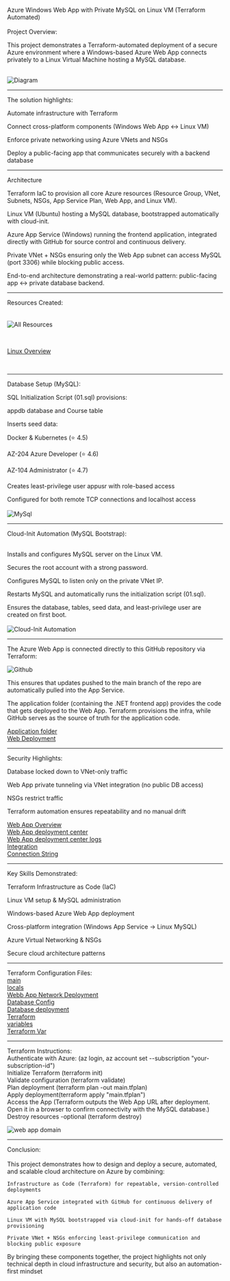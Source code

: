 Azure Windows Web App with Private MySQL on Linux VM (Terraform Automated)
<br>
<br>
Project Overview:

This project demonstrates a Terraform-automated deployment of a secure Azure environment where a Windows-based Azure Web App connects privately to a Linux Virtual Machine hosting a MySQL database.
<br>
<br>

![Diagram](architecture_no_public_ip.png)

---

The solution highlights:

Automate infrastructure with Terraform

Connect cross-platform components (Windows Web App ↔ Linux VM)

Enforce private networking using Azure VNets and NSGs

Deploy a public-facing app that communicates securely with a backend database

---

Architecture

Terraform IaC to provision all core Azure resources (Resource Group, VNet, Subnets, NSGs, App Service Plan, Web App, and Linux VM).

Linux VM (Ubuntu) hosting a MySQL database, bootstrapped automatically with cloud-init.

Azure App Service (Windows) running the frontend application, integrated directly with GitHub for source control and continuous delivery.

Private VNet + NSGs ensuring only the Web App subnet can access MySQL (port 3306) while blocking public access.

End-to-end architecture demonstrating a real-world pattern: public-facing app ↔ private database backend.

---

Resources Created:<br>
<br>
<br>
![All Resources](All_Resources.png)<br>

<br>

[Linux Overview](Linux_VM_Overview.png)

<br>


---

Database Setup (MySQL):

SQL Initialization Script (01.sql) provisions:

appdb database and Course table

Inserts seed data:

Docker & Kubernetes (⭐ 4.5)

AZ-204 Azure Developer (⭐ 4.6)

AZ-104 Administrator (⭐ 4.7)

Creates least-privilege user appusr with role-based access

Configured for both remote TCP connections and localhost access
<br>
<br>
![MySql](01_SQL.png)

---

Cloud-Init Automation (MySQL Bootstrap):
<br>
<br>

Installs and configures MySQL server on the Linux VM.

Secures the root account with a strong password.

Configures MySQL to listen only on the private VNet IP.

Restarts MySQL and automatically runs the initialization script (01.sql).

Ensures the database, tables, seed data, and least-privilege user are created on first boot.
<br>
<br>
![Cloud-Init Automation](cloudinit.png)

---

The Azure Web App is connected directly to this GitHub repository via Terraform:
<br>

![Github](Github_azure_webapp_mysql_vnet_integration.png)

This ensures that updates pushed to the main branch of the repo are automatically pulled into the App Service.

The application folder (containing the .NET frontend app) provides the code that gets deployed to the Web App. Terraform provisions the infra, while GitHub serves as the source of truth for the application code.
<br>

[Application folder](learningapp)
<br>
[Web Deployment](web_deployment_tf.png)

---

Security Highlights:

Database locked down to VNet-only traffic

Web App private tunneling via VNet integration (no public DB access)

NSGs restrict traffic 

Terraform automation ensures repeatability and no manual drift
<br>

[Web App Overview ](Webapp_Resource_Overview.png)<br>
[Web App deployment center](webapp_Deployment_center.png)<br>
[Web App deployment center logs](webapp_Deployment_Center_logs.png)<br>
[Integration](Webapp_Resource_Networking_Virtual_Network_Integration.png)<br>
[Connection String](Webapp_Resource_Environment_Variables.png)<br>

---

Key Skills Demonstrated:

Terraform Infrastructure as Code (IaC)

Linux VM setup & MySQL administration

Windows-based Azure Web App deployment

Cross-platform integration (Windows App Service → Linux MySQL)

Azure Virtual Networking & NSGs

Secure cloud architecture patterns

---
Terraform Configuration Files:
<br>
[main](main_tf.png)<br>
[locals](locals_tf.png)<br>
[Webb App Network Deployment](APP_Network_Deployment_tf.png)<br>
[Database Config](db_Config_tf.png)<br>
[Database deployment](db_deployment_tf.png)<br>
[Terraform](Terraform_tf.png)<br>
[variables](variables_tf.png)<br>
[Terraform Var](Terraform_tf_vars.png)<br>


---

Terraform Instructions:
<br>
Authenticate with Azure: (az login, az account set --subscription "your-subscription-id")
<br>
Initialize Terraform (terraform init)
<br>
Validate configuration (terraform validate)
<br>
Plan deployment (terraform plan -out main.tfplan)
<br>
Apply deployment(terraform apply "main.tfplan")
<br>
Access the App (Terraform outputs the Web App URL after deployment. Open it in a browser to confirm connectivity with the MySQL database.)
<br>
Destroy resources -optional (terraform destroy)
<br>

![web app domain](Learning_App_Web_App.png)

---

Conclusion:
<br>
<br>
This project demonstrates how to design and deploy a secure, automated, and scalable cloud architecture on Azure by combining:

    Infrastructure as Code (Terraform) for repeatable, version-controlled deployments

    Azure App Service integrated with GitHub for continuous delivery of application code

    Linux VM with MySQL bootstrapped via cloud-init for hands-off database provisioning

    Private VNet + NSGs enforcing least-privilege communication and blocking public exposure

By bringing these components together, the project highlights not only technical depth in cloud infrastructure and security, but also an automation-first mindset
